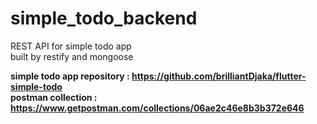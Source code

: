 # simple_todo_backend
REST API for simple todo app   
built by restify and mongoose

<b> simple todo app repository : https://github.com/brilliantDjaka/flutter-simple-todo
<br>
<b> postman collection : https://www.getpostman.com/collections/06ae2c46e8b3b372e646
